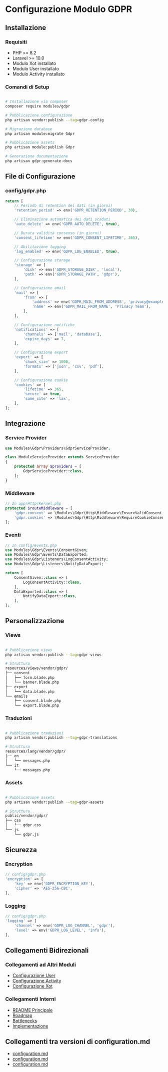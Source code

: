 # Configurazione Modulo GDPR

## Installazione

### Requisiti
- PHP >= 8.2
- Laravel >= 10.0
- Modulo Xot installato
- Modulo User installato
- Modulo Activity installato

### Comandi di Setup
```bash

# Installazione via composer
composer require modules/gdpr

# Pubblicazione configurazione
php artisan vendor:publish --tag=gdpr-config

# Migrazione database
php artisan module:migrate Gdpr

# Pubblicazione assets
php artisan module:publish Gdpr

# Generazione documentazione
php artisan gdpr:generate-docs
```

## File di Configurazione

### config/gdpr.php
```php
return [
    // Periodo di retention dei dati (in giorni)
    'retention_period' => env('GDPR_RETENTION_PERIOD', 30),

    // Eliminazione automatica dei dati scaduti
    'auto_delete' => env('GDPR_AUTO_DELETE', true),

    // Durata validità consenso (in giorni)
    'consent_lifetime' => env('GDPR_CONSENT_LIFETIME', 365),

    // Abilitazione logging
    'log_enabled' => env('GDPR_LOG_ENABLED', true),

    // Configurazione storage
    'storage' => [
        'disk' => env('GDPR_STORAGE_DISK', 'local'),
        'path' => env('GDPR_STORAGE_PATH', 'gdpr'),
    ],

    // Configurazione email
    'mail' => [
        'from' => [
            'address' => env('GDPR_MAIL_FROM_ADDRESS', 'privacy@example.com'),
            'name' => env('GDPR_MAIL_FROM_NAME', 'Privacy Team'),
        ],
    ],

    // Configurazione notifiche
    'notifications' => [
        'channels' => ['mail', 'database'],
        'expire_days' => 7,
    ],

    // Configurazione export
    'export' => [
        'chunk_size' => 1000,
        'formats' => ['json', 'csv', 'pdf'],
    ],

    // Configurazione cookie
    'cookies' => [
        'lifetime' => 365,
        'secure' => true,
        'same_site' => 'lax',
    ],
];
```

## Integrazione

### Service Provider
```php
use Modules\Gdpr\Providers\GdprServiceProvider;

class ModuleServiceProvider extends ServiceProvider
{
    protected array $providers = [
        GdprServiceProvider::class,
    ];
}
```

### Middleware
```php
// In app/Http/Kernel.php
protected $routeMiddleware = [
    'gdpr.consent' => \Modules\Gdpr\Http\Middleware\EnsureValidConsent::class,
    'gdpr.cookies' => \Modules\Gdpr\Http\Middleware\RequireCookieConsent::class,
];
```

### Eventi
```php
// In config/events.php
use Modules\Gdpr\Events\ConsentGiven;
use Modules\Gdpr\Events\DataExported;
use Modules\Gdpr\Listeners\LogConsentActivity;
use Modules\Gdpr\Listeners\NotifyDataExport;

return [
    ConsentGiven::class => [
        LogConsentActivity::class,
    ],
    DataExported::class => [
        NotifyDataExport::class,
    ],
];
```

## Personalizzazione

### Views
```bash

# Pubblicazione views
php artisan vendor:publish --tag=gdpr-views

# Struttura
resources/views/vendor/gdpr/
├── consent
│   ├── form.blade.php
│   └── banner.blade.php
├── export
│   └── data.blade.php
└── emails
    ├── consent.blade.php
    └── export.blade.php
```

### Traduzioni
```bash

# Pubblicazione traduzioni
php artisan vendor:publish --tag=gdpr-translations

# Struttura
resources/lang/vendor/gdpr/
├── en
│   └── messages.php
└── it
    └── messages.php
```

### Assets
```bash

# Pubblicazione assets
php artisan vendor:publish --tag=gdpr-assets

# Struttura
public/vendor/gdpr/
├── css
│   └── gdpr.css
└── js
    └── gdpr.js
```

## Sicurezza

### Encryption
```php
// config/gdpr.php
'encryption' => [
    'key' => env('GDPR_ENCRYPTION_KEY'),
    'cipher' => 'AES-256-CBC',
],
```

### Logging
```php
// config/gdpr.php
'logging' => [
    'channel' => env('GDPR_LOG_CHANNEL', 'gdpr'),
    'level' => env('GDPR_LOG_LEVEL', 'info'),
],
```

## Collegamenti Bidirezionali

### Collegamenti ad Altri Moduli
- [Configurazione User](../User/project_docs/configuration.md)
- [Configurazione Activity](../Activity/project_docs/configuration.md)
- [Configurazione Xot](../Xot/project_docs/configuration.md)

### Collegamenti Interni
- [README Principale](./README.md)
- [Roadmap](./roadmap.md)
- [Bottlenecks](./bottlenecks.md)
- [Implementazione](./implementation.md) 

## Collegamenti tra versioni di configuration.md
* [configuration.md](../../../../project_docs/configuration.md)
* [configuration.md](../../Xot/project_docs/configuration.md)
* [configuration.md](../../Cms/project_docs/configuration.md)


